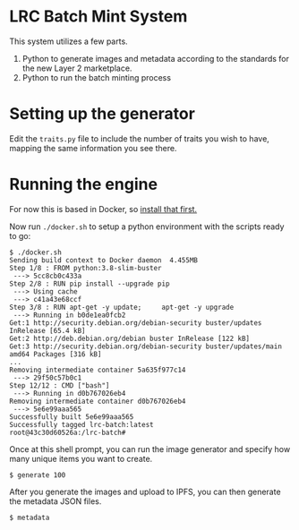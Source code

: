 # LRC Batch Mint System

This system utilizes a few parts.

1. Python to generate images and metadata according to the standards for the new Layer 2 marketplace.
2. Python to run the batch minting process

# Setting up the generator

Edit the `traits.py` file to include the number of traits you wish to have, mapping the same information you see there.

# Running the engine

For now this is based in Docker, so [install that first.](https://docs.docker.com/engine/install/)

Now run `./docker.sh` to setup a python environment with the scripts ready to go:

```shell
$ ./docker.sh
Sending build context to Docker daemon  4.455MB
Step 1/8 : FROM python:3.8-slim-buster
 ---> 5cc8cb0c433a
Step 2/8 : RUN pip install --upgrade pip
 ---> Using cache
 ---> c41a43e68ccf
Step 3/8 : RUN apt-get -y update;     apt-get -y upgrade
 ---> Running in b0de1ea0fcb2
Get:1 http://security.debian.org/debian-security buster/updates InRelease [65.4 kB]
Get:2 http://deb.debian.org/debian buster InRelease [122 kB]
Get:3 http://security.debian.org/debian-security buster/updates/main amd64 Packages [316 kB]
...
Removing intermediate container 5a635f977c14
 ---> 29f50c57b0c1
Step 12/12 : CMD ["bash"]
 ---> Running in d0b767026eb4
Removing intermediate container d0b767026eb4
 ---> 5e6e99aaa565
Successfully built 5e6e99aaa565
Successfully tagged lrc-batch:latest
root@43c30d60526a:/lrc-batch#
```

Once at this shell prompt, you can run the image generator and specify how many unique items you want to create.

```shell
$ generate 100
```

After you generate the images and upload to IPFS, you can then generate the metadata JSON files.

```shell
$ metadata
```
